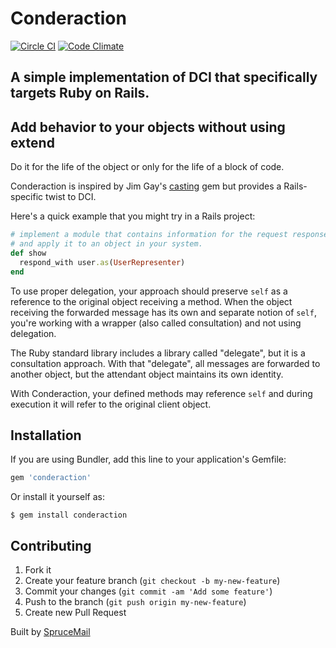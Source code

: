 # Conderaction

[![Circle CI](https://circleci.com/gh/sprucemail/conderaction.png?style=shield&circle-token=55b18893cfc9e61d96670bf41c3496e2bce21302)](https://circleci.com/gh/sprucemail/conderaction)
[![Code Climate](https://codeclimate.com/repos/5422f047e30ba04f2400133d/badges/732d9a461037fbfbb90a/gpa.svg)](https://codeclimate.com/repos/5422f047e30ba04f2400133d/feed)

## A simple implementation of DCI that specifically targets Ruby on Rails.

## Add behavior to your objects without using extend
Do it for the life of the object or only for the life of a block of code.

Conderaction is inspired by Jim Gay's [casting](https://github.com/saturnflyer/casting) gem but provides a Rails-specific twist to DCI.

Here's a quick example that you might try in a Rails project:

```ruby
# implement a module that contains information for the request response
# and apply it to an object in your system.
def show
  respond_with user.as(UserRepresenter)
end
```

To use proper delegation, your approach should preserve `self` as a reference
to the original object receiving a method. When the object receiving the forwarded
message has its own and separate notion of `self`, you're working with a wrapper (also called
consultation) and not using delegation.

The Ruby standard library includes a library called "delegate", but it is
a consultation approach. With that "delegate", all messages are forwarded to
another object, but the attendant object maintains its own identity.

With Conderaction, your defined methods may reference `self` and during
execution it will refer to the original client object.

## Installation

If you are using Bundler, add this line to your application's Gemfile:

```ruby
gem 'conderaction'
```

Or install it yourself as:

    $ gem install conderaction

## Contributing

1. Fork it
2. Create your feature branch (`git checkout -b my-new-feature`)
3. Commit your changes (`git commit -am 'Add some feature'`)
4. Push to the branch (`git push origin my-new-feature`)
5. Create new Pull Request

Built by [SpruceMail](http://www.sprucemail.com)